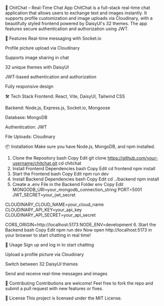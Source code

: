 💬 ChitChat – Real-Time Chat App
ChitChat is a full-stack real-time chat application that allows users to exchange text and images instantly. It supports profile customization and image uploads via Cloudinary, with a beautifully styled frontend powered by DaisyUI's 32 themes. The app features secure authentication and authorization using JWT.

🚀 Features
Real-time messaging with Socket.io

Profile picture upload via Cloudinary

Supports image sharing in chat

32 unique themes with DaisyUI

JWT-based authentication and authorization

Fully responsive design

🛠 Tech Stack
Frontend: React, Vite, DaisyUI, Tailwind CSS

Backend: Node.js, Express.js, Socket.io, Mongoose

Database: MongoDB

Authentication: JWT

File Uploads: Cloudinary

📦 Installation
Make sure you have Node.js, MongoDB, and npm installed.

1. Clone the Repository
bash
Copy
Edit
git clone https://github.com/your-username/chitchat.git
cd chitchat
2. Install Frontend Dependencies
bash
Copy
Edit
cd frontend
npm install
3. Start the Frontend
bash
Copy
Edit
npm run dev
4. Install Backend Dependencies
bash
Copy
Edit
cd ../backend
npm install
5. Create a .env File in the Backend Folder
env
Copy
Edit
MONGODB_URI=your_mongodb_connection_string
PORT=5001
JWT_SECRET=your_jwt_secret

CLOUDINARY_CLOUD_NAME=your_cloud_name
CLOUDINARY_API_KEY=your_api_key
CLOUDINARY_API_SECRET=your_api_secret

CORS_ORIGIN=http://localhost:5173
NODE_ENV=development
6. Start the Backend
bash
Copy
Edit
npm run dev
Now open http://localhost:5173 in your browser to start chatting in real time!

📸 Usage
Sign up and log in to start chatting

Upload a profile picture via Cloudinary

Switch between 32 DaisyUI themes

Send and receive real-time messages and images

🤝 Contributing
Contributions are welcome! Feel free to fork the repo and submit a pull request with new features or fixes.

📄 License
This project is licensed under the MIT License.
